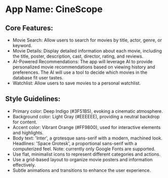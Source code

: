 # **App Name**: CineScope

## Core Features:

- Movie Search: Allow users to search for movies by title, actor, genre, or keyword.
- Movie Details: Display detailed information about each movie, including the title, poster, description, cast, director, rating, and reviews.
- AI-Powered Recommendations: The app will leverage AI to provide personalized movie recommendations based on viewing history and preferences. The AI will use a tool to decide which movies in the database fit user tastes.
- Watchlist: Allow users to save movies to a personal watchlist.

## Style Guidelines:

- Primary color: Deep Indigo (#3F51B5), evoking a cinematic atmosphere.
- Background color: Light Gray (#EEEEEE), providing a neutral backdrop for content.
- Accent color: Vibrant Orange (#FF9800), used for interactive elements and highlights.
- Body text: 'Inter', a grotesque sans-serif with a modern, machined look. Headlines: 'Space Grotesk', a proportional sans-serif with a computerized feel. Note: currently only Google Fonts are supported.
- Use flat, minimalist icons to represent different categories and actions.
- Use a grid-based layout to organize movie posters and information effectively.
- Subtle animations and transitions to enhance the user experience.